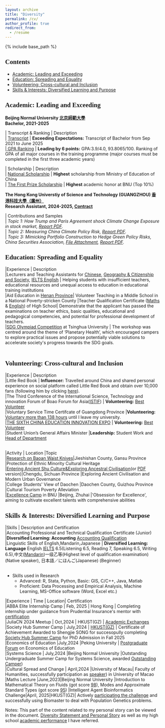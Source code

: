 ```yaml
---
layout: archive
title: "Diversity"
permalink: /cv/
author_profile: true
redirect_from:
  - /resume
---
```


{% include base_path %}


## <font face="ABeeZee">Contents</font>
* [Academic: Leading and Exceeding](#section1)
* [Education: Spreading and Equality](#section2)
* [Volunteering: Cross-cultural and Inclusion](#section3)
* [Skills & Interests: Diversified Learning and Purpose](#section4)

<a id="section1"></a>
## <font face="Comic Sans MS">Academic: Leading and Exceeding</font>

**Beijing Normal University [北京師範大學](https://www.bnu.edu.cn/)  <br>**
**Bachelor, 2021-2025**

| Transcript & Ranking | Description   <br>
| [Transcript](https://mailbnueducn-my.sharepoint.com/:b:/g/personal/sjs_mail_bnu_edu_cn/ETGp9byAMUtJnh-J46GhGPcB0GRVO62r6N_F7GbTrWicgA?e=NlyKWq)  | **Exceeding Expectations:** Transcript of Bachelor from Sep 2021 to  June 2025  <br>
|[ GPA Ranking](https://mailbnueducn-my.sharepoint.com/:b:/g/personal/sjs_mail_bnu_edu_cn/EW07T-Hf3rRKgYSebS_1n8kBA1NBcPGeRu0QxFrwoqAd8Q?e=C3R9qx) | **Leading by 6 points:** GPA:3.9/4.0, 93.8065/100. Ranking of GPA of all major courses in the training programme (major courses must be completed in the first three academic years)

| Scholarship                  | Description             <br>
| [National Scholarship](https://mailbnueducn-my.sharepoint.com/:b:/g/personal/sjs_mail_bnu_edu_cn/EckLbKJtaW1AqhNQKcXKiAsBvpx-pyqEfV0kGz6Yuytf4g?e=9qUoog)          | **Highest** scholarship from Ministry of Education of China        <br>
| [The First Prize Scholarship](https://mailbnueducn-my.sharepoint.com/:b:/g/personal/sjs_mail_bnu_edu_cn/EVwLImBjD1hIoCEHZ83UsssBB-pszOmocLK2PmIa_HLrvw?e=T4YobQ)    | **Highest** academic honor at BNU (Top 10%)    

**The Hong Kong Universtiy of Science and Technology (GUANGZHOU) [香港科技大學（廣州）](https://ugadmissions.hkust-gz.edu.cn/en/)  <br>**
**Research Assistant, 2024-2025, [Contract](https://mailbnueducn-my.sharepoint.com/:b:/g/personal/sjs_mail_bnu_edu_cn/EbH7RyL2AB1Npez2MToYU0IBRB0PPbDvJoZKtXb3souTjw?e=cJnuBW)**

| Contributions and Samples   
| *Topic 1: How Trump and Paris Agreement shock Climate Change Exposure in stock market, [Report PDF](https://mailbnueducn-my.sharepoint.com/:b:/g/personal/sjs_mail_bnu_edu_cn/ESVv-E_tvshDrpWlcLc6r_gBR4WfN-UsGkRUldqoB3nrBQ?e=5n87ep).* <br> 
| *Topic 2: Measuring China Climate Policy Risk, [Report PDF](https://mailbnueducn-my.sharepoint.com/:b:/g/personal/sjs_mail_bnu_edu_cn/EWCN-qKj4G5ElwYdZYEA_hcB4cVZ4fzGjvYc3M-1vG2Czw?e=K4DVyO).* <br>
| *Topic 3: Mimicking Portfolio Construction to Hedge Green Policy Risks, China Securities Association, [File Attachment](https://mailbnueducn-my.sharepoint.com/:f:/g/personal/sjs_mail_bnu_edu_cn/ErLLs83RNS9EgkQdp4HrzWIBVlo1xcD05i5GzfE4n0wA0w?e=fMc9nP), [Report PDF]({{site.url}}/file/hkustgz_Green_Industrial_Policy.pdf).*


<a id="section2"></a>
## <font face="Comic Sans MS">Education: Spreading and Equality</font>

|Experience | Description  <br>
|Lecturers and Teaching Assistants for [Chinese](https://mailbnueducn-my.sharepoint.com/:b:/g/personal/sjs_mail_bnu_edu_cn/EUrrSPj-ZL9CkN2ds_Q_O8cBbBdhyHGchxdsFV7vSSG-rQ?e=tqhznB), [Geography & Citizenship and Society](https://mailbnueducn-my.sharepoint.com/:b:/g/personal/sjs_mail_bnu_edu_cn/EeLG9Jtsb_JLjnBCEIajUkkBi2-gKGwP2EHaOlDBrnfmBQ?e=WF0qQD), [IELTS English](https://mailbnueducn-my.sharepoint.com/:b:/g/personal/sjs_mail_bnu_edu_cn/EbbarmeTCzFGmXJreMgzMAsBPgzfIooOen7tUg8Aax52QA?e=c9pA4l) | Helping students with insufficient teachers, educational resources and unequal access to education in educational training institutions <br>
|Aid Education in [Henan Province](https://mailbnueducn-my.sharepoint.com/:b:/g/personal/sjs_mail_bnu_edu_cn/Ef8wK8BYUu1MqBzQDk2z6xoBWB_LEcopZTMndpTCtXeqzw?e=fUhE5v)| Volunteer Teaching in a Middle School in a National Poverty-stricken County
|Teacher Qualification Certificate ([Maths](https://mailbnueducn-my.sharepoint.com/:b:/g/personal/sjs_mail_bnu_edu_cn/ETq9T5irmYhAoT_j4WJfT4cBQCmC39GN7GPZr3zvyIApBA?e=KC1ybX) & [English](https://mailbnueducn-my.sharepoint.com/:b:/g/personal/sjs_mail_bnu_edu_cn/EeI5W2kjeFRDkTf9VqkdCxwBnKcpvdrUFNTkA35uEPUMPA?e=JoTNVF)) of High School| Demonstrate that the applicant has passed the examinations on teacher ethics, basic qualities, educational and pedagogical competencies, and potential for professional development of teachers.  <br>
|[SDG Olympiad Competition](https://mailbnueducn-my.sharepoint.com/:b:/g/personal/sjs_mail_bnu_edu_cn/ESffpL5B8ZxPtPmyqECPK88BZgzbhJgPDfms2cRgewUqHw?e=QcTBDU) at Tsinghua University | The workshop was centred around the theme of ‘Planetary Health’, which encouraged campers to explore practical issues and propose potentially viable solutions to accelerate society's progress towards the SDG goals. <br> <br>



<a id="section3"></a>
## <font face="Comic Sans MS">Volunteering: Cross-cultural and Inclusion</font>

|Experience | Description <br>
|Little Red Book | **Influencer:** Travelled around China and shared personal experience on social platform called Little Red Book and obtain over 10,000 fans (following him by clicking [here](https://www.xiaohongshu.com/user/profile/619e2dd9000000001000afa2?xhsshare=CopyLink&appuid=619e2dd9000000001000afa2&apptime=1718706118&share_id=94e7a172ea274f2d8a05a0a083ca32af)).   <br>
|The Third Conference of the lnternational Science, Technology and innovation Forum of Boao Forum for Asia([ISTIF](https://www.boaoforum.org/themed/istif/2023/index_1.html)) | **Volunteering:** [Best Volunteer](https://mailbnueducn-my.sharepoint.com/:b:/g/personal/sjs_mail_bnu_edu_cn/EXnBczhu7xNAo_bH20TqWWQBCJLQooNjAlGGTbLKFjmY3Q?e=0gXRdI) <br>
|Voluntary Service Time Certifcate of Guangdong Province |**Volunteering:** [Voluntary more than 138 hours](https://mailbnueducn-my.sharepoint.com/:b:/g/personal/sjs_mail_bnu_edu_cn/EUQYC6qPfepEmjh-I_6K5XMB6ykeqOweV-xrfTD5qMoMjg?e=wWIqiu)  until I leave my university. <br>
|[THE SIXTH CHINA EDUCATION INNOVATION EXPO](https://news.bnu.edu.cn/zx/ttgz/2091c3219be24fb8b3ad5fdab16d93ce.htm) | **Volunteering:** [Best Volunteer](https://mailbnueducn-my.sharepoint.com/:b:/g/personal/sjs_mail_bnu_edu_cn/EQM8fklh8sFPg1xnm1OXWn0Bj_wZ5hh6M08OlfNMdPjiBA?e=SHgOtb) <br>
|Student Union’s General Affairs Minister |**Leadership:** Student Work and [Head of Department](https://mailbnueducn-my.sharepoint.com/:b:/g/personal/sjs_mail_bnu_edu_cn/Eb-9A7dfd0VMpkXOSdfG2rQBY81re4on186FqRfp5hfw7w?e=ADNPja) <br> <br>

|Activity | Location |Topic <br>
|[Research on Baoan Waist Knives](https://mailbnueducn-my.sharepoint.com/:b:/g/personal/sjs_mail_bnu_edu_cn/Ed_yYAA6ymhOvja6xkJxMPEBAFo0TyFUVSEmwITyP0j-JA?e=s9QfY9)|Jieshishan County, Gansu Province |Protection of Ethnic Minority Cultural Heritage <br>
|[Entering Ancient Shu Culture&Exploring Ancestral Civilisation](https://mp.weixin.qq.com/s/PefKn-BtHiRaCo-bHN69mQ)(or [PDF](https://mailbnueducn-my.sharepoint.com/:b:/g/personal/sjs_mail_bnu_edu_cn/EZylCQUHJSlCr8ACZCRLTWoBVM1Gc0vQDmLGuJJQZvl0Gw?e=zaBaTc) version)|Chengdu, Sichuan Province |Exploring Ancient Civilisation and Modern Urban Governance  <br>
|College Students' View of Daochen |Daochen County, Guizhou Province |Cultural Tourism Poverty Alleviation <br>
|[Excellence Camp](https://mailbnueducn-my.sharepoint.com/:b:/g/personal/sjs_mail_bnu_edu_cn/ERrPcLCcdr9CvqRGT4VasrcBryqirDq6nZA3gRFEJvNcNQ?e=QKj8o9) in BNU |Beijing, Zhuhai |'Obsession for Excellence', aiming to cultivate excellent talents with comprehensive abilities


<a id="section4"></a>
## <font face="Comic Sans MS">Skills & Interests: Diversified Learning and Purpose</font>

|Skills | Description and Certification <br>
|Accounting Professional and Technical Qualification Certificate (Junior) |**Diversified Learning: Accounting** [Accounting Qualification](https://mailbnueducn-my.sharepoint.com/:b:/g/personal/sjs_mail_bnu_edu_cn/EZK9d8ZhV85Ksb9epBqOGpcBnVKPDKY2VznaB1x0Tkbzhw?e=Uawk9U) <br>
|Linguistic Skills of English,Mandarin,Japanese | **Diversified Learning: Language** English [IELTS](https://mailbnueducn-my.sharepoint.com/:b:/g/personal/sjs_mail_bnu_edu_cn/EWrGV0m8pOVDjTgiFwJ1FhUB7fMuAMH5-kp-DbqhrhDMGA?e=bVUlnf) 6.5(Listening 6.5, Reading 7, Speaking 6.5, Writing 6.5),中文([Mandarin](https://mailbnueducn-my.sharepoint.com/:b:/g/personal/sjs_mail_bnu_edu_cn/ESiyLHLuIzhOmvUC3NbL1usBMM08hhHGIXBEnR9J-pTq0A?e=mNhFaW))一级乙等(Highest level of qualification examination) (Native speaker), 日本語／にほんご(Japanese) (Beginner) <br> <br>

* Skills used in Research
  * Advanced: R, Stata, Python, Basic: GIS, C/C++, Java, Matlab
  * Proficient: Data Processing and Empirical Analysis, Machine Learning, MS-Office software (Word, Excel etc.)

|Experience | Time | Location| Certification <br>
|ABBA Elite Internship Camp | Feb, 2025 | Hong Kong | Completing internship under guidance from Prudential Insurance's mentor with [certification](https://mailbnueducn-my.sharepoint.com/:b:/g/personal/sjs_mail_bnu_edu_cn/EW5BbCrYo9VNq55PwOPesKYBZ5kfTYDixQGzjffLhBjzhA?e=WK9ABL) <br>
|JuliaCN 2024 Meetup | Oct,2024 | HKUST(GZ) | [Academic Exchanges](https://mailbnueducn-my.sharepoint.com/:b:/g/personal/sjs_mail_bnu_edu_cn/EdTNYaiZvLdForoCEdbDmjcBBVbP-7OlcaeRCmc2fDnqrA?e=E02Cmd) <br>
|Society Hub Summer Camp | July,2024 | [HKUST(GZ)](https://mp.weixin.qq.com/s/atLUJUpZpj7wqW6ebPvHBw) | Certificate of Achievement Awarded to Shengjie SONG for succesopully completing [Society Hub Summer Camp](https://mailbnueducn-my.sharepoint.com/:b:/g/personal/sjs_mail_bnu_edu_cn/EWI1CYWbWu9MnmBbdSrLB6ABwWT8RHi3q1Bw0bQJlPLbqg?e=fBjWwQ) for PhD Admission in Fall 2025 <br>
|Economics of Education |July,2024 |Peking University | [Postgraduate Forum](https://mailbnueducn-my.sharepoint.com/:b:/g/personal/sjs_mail_bnu_edu_cn/Eb3ctq2IAVtApCKNYgn4jL8Btpm15f17YN-uLnKnNCO4xg?e=PG7aKc) on Economics of Education <br>
|Systems Science | July,2024 |Beijing Normal University |Outstanding Undergraduate Summer Camp for Systems Science, awarded [Outstanding Camper](https://mailbnueducn-my.sharepoint.com/:b:/g/personal/sjs_mail_bnu_edu_cn/Eb3ctq2IAVtApCKNYgn4jL8Btpm15f17YN-uLnKnNCO4xg?e=goTeqQ)) <br>
|Cultural Spread and Change | April,2024 |University of Macau| Faculty of Humanities, successfully participation as [speaker](https://mailbnueducn-my.sharepoint.com/:b:/g/personal/sjs_mail_bnu_edu_cn/ET4xJwCSYfxIimMonkrhJNcBj-Pfvwqwgw40GG7GmGu2VQ?e=kFVrih)) in University of Macao <br>
|Maths Lecture |June,2023|Beijing Normal University |Introduction to Mathematical Theory on Fluids (got score [98](https://mailbnueducn-my.sharepoint.com/:b:/g/personal/sjs_mail_bnu_edu_cn/EQx8gFe7bHtMudEyY9UQH6YBZQ9lw03FqJwm3I6ZR6Y11w?e=C2Xpy1)), Modes and Approximate Standard Types (got score [95](https://mailbnueducn-my.sharepoint.com/:b:/g/personal/sjs_mail_bnu_edu_cn/EdihIQToNrFKkUgnB8w809oBEAEQ998PHZrFTJz12AkWBg?e=QdATkT))
|Intelligent Agent Bioinformatics Challenge|April, 2025|HKUST(GZ)| Actively [participating the challenge](https://mailbnueducn-my.sharepoint.com/:b:/g/personal/sjs_mail_bnu_edu_cn/ETGy7MPED0pFm8NzcH0OBQUB8TvzVydNImkuF2IOLey-EA?e=0rK0wc) and successfully using Biomaster to deal with Population Genetics​ problems.

Notes: This part of the content related to my personal story can be viewed in the document. [Diversity Statement and Personal Story](https://mailbnueducn-my.sharepoint.com/:b:/g/personal/sjs_mail_bnu_edu_cn/EYFBpS5SislEkAYPBNlBvhwB-X_fs4_SG1kSUEuea9OuZA?e=8lRARw) as well as my high school [academic performance](https://mailbnueducn-my.sharepoint.com/:b:/g/personal/sjs_mail_bnu_edu_cn/EToxMbbx2CFFgaJBKAlK6Z8BzEBUm1dEzMLpox528pdcRA?e=UcrpLc) I have referred.
